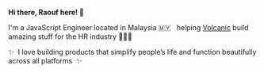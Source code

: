 **Hi there, Raouf here! 👋**

I'm a JavaScript Engineer located in Malaysia 🇲🇾 &nbsp; helping [Volcanic](https://www.volcanic.com/) build amazing stuff for the HR industry 👨🏻‍💻

✨ &nbsp;I love building products that simplify people’s life and function beautifully across all platforms &nbsp;✨ 
 
